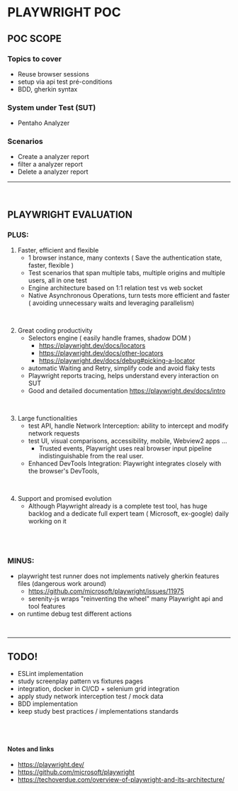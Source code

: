 # PLAYWRIGHT POC

## POC SCOPE

### Topics to cover

- Reuse browser sessions
- setup via api test pré-conditions
- BDD, gherkin syntax

### System under Test (SUT)

- Pentaho Analyzer

### Scenarios
- Create a analyzer report
- filter a analyzer report
- Delete a analyzer report
___
<br />

## PLAYWRIGHT EVALUATION

### PLUS:

 1. Faster, efficient and flexible
    - 1 browser instance, many contexts ( Save the authentication state, faster, flexible )
    - Test scenarios that span multiple tabs, multiple origins and multiple users, all in one test
    - Engine architecture based on 1:1 relation test vs web socket
    - Native Asynchronous Operations, turn tests more efficient and faster ( avoiding unnecessary waits and leveraging parallelism)

<br />

 2. Great coding productivity
    - Selectors engine ( easily handle frames, shadow DOM )
        - https://playwright.dev/docs/locators
        - https://playwright.dev/docs/other-locators
        - https://playwright.dev/docs/debug#picking-a-locator
    - automatic Waiting and Retry, simplify code and avoid flaky tests
    - Playwright reports tracing, helps understand every interaction on SUT
    - Good and detailed documentation https://playwright.dev/docs/intro

<br />

 3. Large functionalities
    - test API, handle Network Interception: ability to intercept and modify network requests
    - test UI, visual comparisons, accessibility, mobile, Webview2 apps ...
        - Trusted events, Playwright uses real browser input pipeline indistinguishable from the real user.
    - Enhanced DevTools Integration: Playwright integrates closely with the browser's DevTools,

<br />

 4. Support and promised evolution
     - Although Playwright already is a complete test tool, has huge backlog and a dedicate full expert team ( Microsoft, ex-google) daily working on it
<br />
<br />

### MINUS:
 - playwright test runner does not implements natively gherkin features files (dangerous work around)
     - https://github.com/microsoft/playwright/issues/11975
     - serenity-js wraps "reinventing the wheel" many Playwright api and tool features
 - on runtime debug test different actions

<br />

___
## TODO!
 - ESLint implementation
 - study screenplay pattern vs fixtures pages
 - integration, docker in CI/CD + selenium grid integration
 - apply study network interception test / mock data
 - BDD implementation
 - keep study best practices / implementations standards

<br />
<br />

#### Notes and links
   - https://playwright.dev/
   - https://github.com/microsoft/playwright
   - https://techoverdue.com/overview-of-playwright-and-its-architecture/

